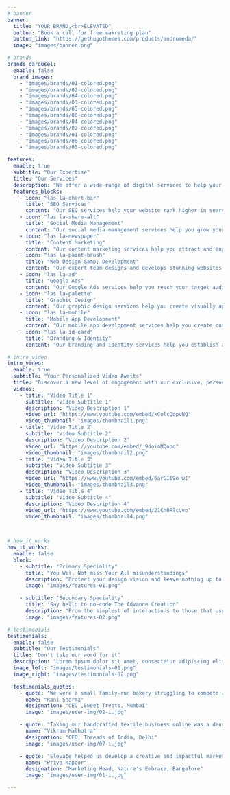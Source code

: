 ```yaml
---
# banner
banner:
  title: "YOUR BRAND,<br>ELEVATED"
  button: "Book a call for free makreting plan"
  button_link: "https://gethugothemes.com/products/andromeda/"
  image: "images/banner.png"

# brands
brands_carousel:
  enable: false
  brand_images:
    - "images/brands/01-colored.png"
    - "images/brands/02-colored.png"
    - "images/brands/04-colored.png"
    - "images/brands/03-colored.png"
    - "images/brands/05-colored.png"
    - "images/brands/06-colored.png"
    - "images/brands/04-colored.png"
    - "images/brands/02-colored.png"
    - "images/brands/01-colored.png"
    - "images/brands/06-colored.png"
    - "images/brands/05-colored.png"

features:
  enable: true
  subtitle: "Our Expertise"
  title: "Our Services"
  description: "We offer a wide range of digital services to help your business succeed online. Whether you need to improve your website's visibility in search engines, engage with your audience on social media, or create compelling content, we have you covered. Our team of experts will work with you to develop a custom strategy tailored to your specific needs and goals."
  features_blocks:
    - icon: "las la-chart-bar"
      title: "SEO Services"
      content: "Our SEO services help your website rank higher in search engine results pages, driving more organic traffic and improving your online visibility. We use proven strategies and techniques to optimize your website for search engines."
    - icon: "las la-share-alt"
      title: "Social Media Management"
      content: "Our social media management services help you grow your online presence and engage with your audience on social media platforms. We create and manage social media profiles, post engaging content, and interact with your audience to build brand awareness and loyalty."
    - icon: "las la-newspaper"
      title: "Content Marketing"
      content: "Our content marketing services help you attract and engage your target audience with high-quality, relevant content. We create compelling content that resonates with your audience and drives them to take action."
    - icon: "las la-paint-brush"
      title: "Web Design &amp; Development"
      content: "Our expert team designs and develops stunning websites that are user-friendly, fast, and responsive. We use the latest technologies and frameworks to deliver high-quality websites that meet your business goals."
    - icon: "las la-ad"
      title: "Google Ads"
      content: "Our Google Ads services help you reach your target audience and drive more traffic to your website. We create and manage Google Ads campaigns that are tailored to your business goals and budget."
    - icon: "las la-palette"
      title: "Graphic Design"
      content: "Our graphic design services help you create visually appealing and impactful designs that communicate your brand message effectively. We design logos, banners, infographics, and other visual assets that reflect your brand identity and resonate with your audience."
    - icon: "las la-mobile"
      title: "Mobile App Development"
      content: "Our mobile app development services help you create custom mobile applications that meet your business needs and goals. We use the latest technologies and frameworks to deliver high-quality mobile apps that provide a seamless user experience."
    - icon: "las la-id-card"
      title: "Branding & Identity"
      content: "Our branding and identity services help you establish a strong brand presence and identity that sets you apart from your competitors. We create brand guidelines, logos, and other visual assets that reflect your brand values and resonate with your audience."

# intro_video
intro_video:
  enable: true
  subtitle: "Your Personalized Video Awaits"
  title: "Discover a new level of engagement with our exclusive, personalized video content. Click below to view now!"
  videos:
    - title: "Video Title 1"
      subtitle: "Video Subtitle 1"
      description: "Video Description 1"
      video_url: "https://www.youtube.com/embed/kColcQopvNQ"
      video_thumbnail: "images/thumbnail1.png"
    - title: "Video Title 2"
      subtitle: "Video Subtitle 2"
      description: "Video Description 2"
      video_url: "https://youtube.com/embed/_9doiaMQnoo"
      video_thumbnail: "images/thumbnail2.png"
    - title: "Video Title 3"
      subtitle: "Video Subtitle 3"
      description: "Video Description 3"
      video_url: "https://www.youtube.com/embed/6arGI69o_wI"
      video_thumbnail: "images/thumbnail3.png"
    - title: "Video Title 4"
      subtitle: "Video Subtitle 4"
      description: "Video Description 4"
      video_url: "https://www.youtube.com/embed/21Ch0RlcUvo"
      video_thumbnail: "images/thumbnail4.png"



# how_it_works
how_it_works:
  enable: false
  block:
    - subtitle: "Primary Speciality"
      title: "You Will Not miss Your All misunderstandings"
      description: "Protect your design vision and leave nothing up to interpretation with interaction recipes. Quickly share and access all your team members interactions by using libraries, ensuring consistency throughout the."
      image: "images/features-01.png"

    - subtitle: "Secondary Speciality"
      title: "Say hello to no-code The Advance Creation"
      description: "From the simplest of interactions to those that use Excel-gradeing formulas, ProtoPie can handle them all. Make mind-blowing of New interactions everyday without ever having to write any new code."
      image: "images/features-02.png"

# testimonials
testimonials:
  enable: false
  subtitle: "Our Testimonials"
  title: "Don't take our word for it"
  description: "Lorem ipsum dolor sit amet, consectetur adipiscing elit. Morbi egestas <br> Werat viverra id et aliquet. vulputate egestas sollicitudin."
  image_left: "images/testimonials-01.png"
  image_right: "images/testimonials-02.png"

  testimonials_quotes:
    - quote: "We were a small family-run bakery struggling to compete with larger chains. Elevate helped us develop a targeted social media strategy that resonated with our local community. We've seen a significant increase in foot traffic and online orders, and we're so grateful for Elevate's expertise!"
      name: "Rani Sharma"
      designation: "CEO ,Sweet Treats, Mumbai"
      image: "images/user-img/02-i.jpg"

    - quote: "Taking our handcrafted textile business online was a daunting task. Elevate's team guided us through the process, creating    stunning visuals and crafting compelling brand storytelling. Now, we're receiving orders from customers across the globe!"
      name: "Vikram Malhotra"
      designation: "CEO, Threads of India, Delhi"
      image: "images/user-img/07-i.jpg"

    - quote: "Elevate helped us develop a creative and impactful marketing campaign for our new line of organic skincare products. Their understanding of the Indian beauty market was crucial in building brand recognition and trust among consumers. We've seen a tremendous increase in brand awareness and sales!"
      name: "Priya Kapoor"
      designation: "Marketing Head, Nature's Embrace, Bangalore"
      image: "images/user-img/01-i.jpg"

---
```

